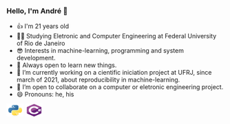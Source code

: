### Hello, I'm André  👋



- 👍 I'm 21 years old
- 👨‍🎓 Studying Eletronic and Computer Engineering at Federal University of Rio de Janeiro
- 😎 Interests in machine-learning, programming and system development.
- 🙂 Always open to learn new things. 
- 🔭 I’m currently working on a cientific iniciation project at UFRJ, since march of 2021, about reproducibility in machine-learning.
- 👯 I’m open to collaborate on a computer or eletronic engineering project.
- 😄 Pronouns: he, his

<div>
  <img align="center" alt="Rafa-Python" height="30" width="40" src="https://raw.githubusercontent.com/devicons/devicon/master/icons/python/python-original.svg">
  <img align="center" alt="Rafa-Csharp" height="30" width="40" src="https://raw.githubusercontent.com/devicons/devicon/master/icons/csharp/csharp-original.svg">
</div>
